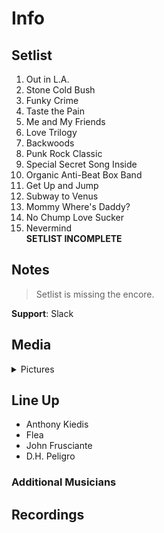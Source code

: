 # Info

## Setlist

1. Out in L.A.
2. Stone Cold Bush
3. Funky Crime
4. Taste the Pain
5. Me and My Friends
6. Love Trilogy
7. Backwoods
8. Punk Rock Classic
9. Special Secret Song Inside
10. Organic Anti-Beat Box Band
11. Get Up and Jump
12. Subway to Venus
13. Mommy Where's Daddy?
14. No Chump Love Sucker
15. Nevermind
<br>**SETLIST INCOMPLETE**

## Notes

> Setlist is missing the encore.

**Support**: Slack

## Media 

<details>
  <summary>Pictures</summary>
  <!--<img alt="Setlist" title="Setlist" src="_.jpg" height="200" />
  <img alt="Clipping" title="Clipping" src="_.jpg" height="200" />
  <img alt="Flyer" title="Flyer" src="_.jpg" height="200" />-->
</details>

## Line Up

* Anthony Kiedis
* Flea
* John Frusciante
* D.H. Peligro

### Additional Musicians

## Recordings
